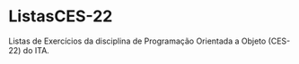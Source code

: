 # ListasCES-22
Listas de Exercícios da disciplina de Programação Orientada a Objeto (CES-22) do ITA.
